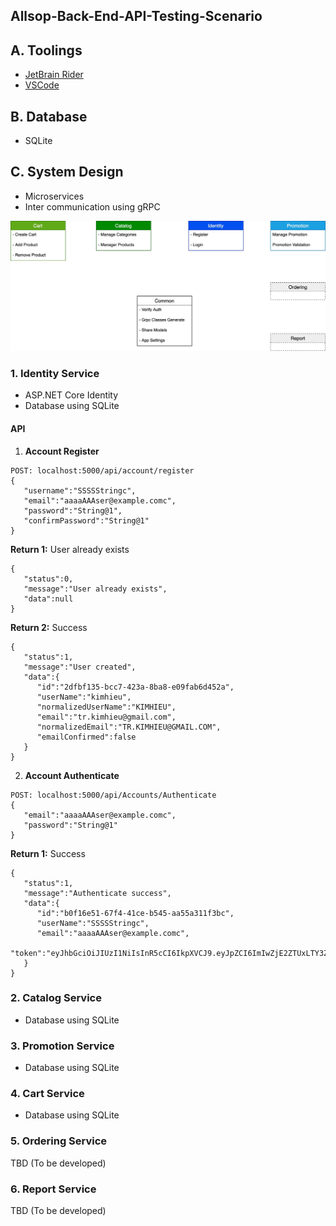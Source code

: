 ## Allsop-Back-End-API-Testing-Scenario


## A. Toolings

* [JetBrain Rider](https://www.jetbrains.com/rider/)
* [VSCode](https://code.visualstudio.com/) 

## B. Database
* SQLite

## C. System Design

* Microservices
* Inter communication using gRPC

![System Services](https://raw.githubusercontent.com/tkhieu/Allsop-Back-End-API-Testing-Scenario/add-assets/Assets/Assets.jpg)

### 1. Identity Service
* ASP.NET Core Identity
* Database using SQLite
#### API
1. **Account Register**
```
POST: localhost:5000/api/account/register
{
   "username":"SSSSStringc",
   "email":"aaaaAAAser@example.comc",
   "password":"String@1",
   "confirmPassword":"String@1"
}
```
**Return 1:** User already exists
```
{
   "status":0,
   "message":"User already exists",
   "data":null
}
```
**Return 2:** Success

```
{
   "status":1,
   "message":"User created",
   "data":{
      "id":"2dfbf135-bcc7-423a-8ba8-e09fab6d452a",
      "userName":"kimhieu",
      "normalizedUserName":"KIMHIEU",
      "email":"tr.kimhieu@gmail.com",
      "normalizedEmail":"TR.KIMHIEU@GMAIL.COM",
      "emailConfirmed":false
   }
}
```
2. **Account Authenticate** 
```
POST: localhost:5000/api/Accounts/Authenticate
{
   "email":"aaaaAAAser@example.comc",
   "password":"String@1"
}
```
**Return 1:** Success
```
{
   "status":1,
   "message":"Authenticate success",
   "data":{
      "id":"b0f16e51-67f4-41ce-b545-aa55a311f3bc",
      "userName":"SSSSStringc",
      "email":"aaaaAAAser@example.comc",
      "token":"eyJhbGciOiJIUzI1NiIsInR5cCI6IkpXVCJ9.eyJpZCI6ImIwZjE2ZTUxLTY3ZjQtNDFjZS1iNTQ1LWFhNTVhMzExZjNiYyIsIm5iZiI6MTYxNjA1NjYxMiwiZXhwIjoxNjE4NjQ4NjEyLCJpYXQiOjE2MTYwNTY2MTJ9.TUz_KDIS47Kw5QL1vIBTdV_iyDqp7K2wle_JsaSa090"
   }
}
```

### 2. Catalog Service
* Database using SQLite
### 3. Promotion Service
* Database using SQLite
### 4. Cart Service
* Database using SQLite
### 5. Ordering Service
TBD (To be developed)
### 6. Report Service
TBD (To be developed)
